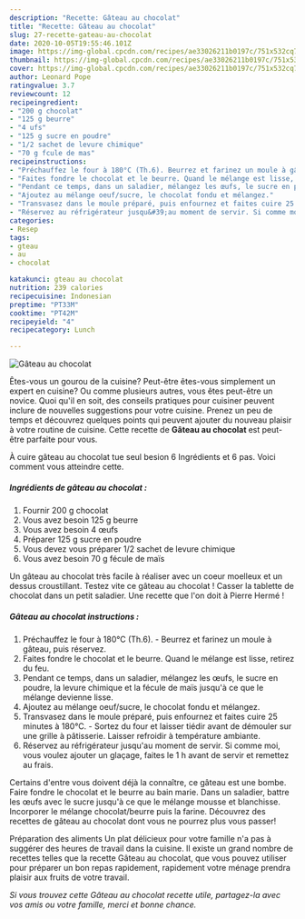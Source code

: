 ```yaml
---
description: "Recette: Gâteau au chocolat"
title: "Recette: Gâteau au chocolat"
slug: 27-recette-gateau-au-chocolat
date: 2020-10-05T19:55:46.101Z
image: https://img-global.cpcdn.com/recipes/ae33026211b0197c/751x532cq70/gateau-au-chocolat-photo-principale-de-la-recette.jpg
thumbnail: https://img-global.cpcdn.com/recipes/ae33026211b0197c/751x532cq70/gateau-au-chocolat-photo-principale-de-la-recette.jpg
cover: https://img-global.cpcdn.com/recipes/ae33026211b0197c/751x532cq70/gateau-au-chocolat-photo-principale-de-la-recette.jpg
author: Leonard Pope
ratingvalue: 3.7
reviewcount: 12
recipeingredient:
- "200 g chocolat"
- "125 g beurre"
- "4 ufs"
- "125 g sucre en poudre"
- "1/2 sachet de levure chimique"
- "70 g fcule de mas"
recipeinstructions:
- "Préchauffez le four à 180°C (Th.6). Beurrez et farinez un moule à gâteau, puis réservez."
- "Faites fondre le chocolat et le beurre. Quand le mélange est lisse, retirez du feu."
- "Pendant ce temps, dans un saladier, mélangez les œufs, le sucre en poudre, la levure chimique et la fécule de maïs jusqu&#39;à ce que le mélange devienne lisse."
- "Ajoutez au mélange oeuf/sucre, le chocolat fondu et mélangez."
- "Transvasez dans le moule préparé, puis enfournez et faites cuire 25 minutes à 180°C. Sortez du four et laisser tiédir avant de démouler sur une grille à pâtisserie. Laisser refroidir à température ambiante."
- "Réservez au réfrigérateur jusqu&#39;au moment de servir. Si comme moi, vous voulez ajouter un glaçage, faites le 1 h avant de servir et remettez au frais."
categories:
- Resep
tags:
- gteau
- au
- chocolat

katakunci: gteau au chocolat 
nutrition: 239 calories
recipecuisine: Indonesian
preptime: "PT33M"
cooktime: "PT42M"
recipeyield: "4"
recipecategory: Lunch

---
```



![Gâteau au chocolat](https://img-global.cpcdn.com/recipes/ae33026211b0197c/751x532cq70/gateau-au-chocolat-photo-principale-de-la-recette.jpg)

Êtes-vous un gourou de la cuisine? Peut-être êtes-vous simplement un expert en cuisine? Ou comme plusieurs autres, vous êtes peut-être un novice. Quoi qu'il en soit, des conseils pratiques pour cuisiner peuvent inclure de nouvelles suggestions pour votre cuisine. Prenez un peu de temps et découvrez quelques points qui peuvent ajouter du nouveau plaisir à votre routine de cuisine. Cette recette de <strong> Gâteau au chocolat </strong> est peut-être parfaite pour vous.

<!--inarticleads1-->

À cuire gâteau au chocolat tue seul besion 6 Ingrédients et 6 pas. Voici comment vous atteindre cette.

##### Ingrédients de gâteau au chocolat :

1. Fournir 200 g chocolat
1. Vous avez besoin 125 g beurre
1. Vous avez besoin 4 œufs
1. Préparer 125 g sucre en poudre
1. Vous devez vous préparer 1/2 sachet de levure chimique
1. Vous avez besoin 70 g fécule de maïs


Un gâteau au chocolat très facile à réaliser avec un coeur moelleux et un dessus croustillant. Testez vite ce gâteau au chocolat ! Casser la tablette de chocolat dans un petit saladier. Une recette que l&#39;on doit à Pierre Hermé ! 

<!--inarticleads2-->

##### Gâteau au chocolat instructions :

1. Préchauffez le four à 180°C (Th.6). - Beurrez et farinez un moule à gâteau, puis réservez.
1. Faites fondre le chocolat et le beurre. Quand le mélange est lisse, retirez du feu.
1. Pendant ce temps, dans un saladier, mélangez les œufs, le sucre en poudre, la levure chimique et la fécule de maïs jusqu&#39;à ce que le mélange devienne lisse.
1. Ajoutez au mélange oeuf/sucre, le chocolat fondu et mélangez.
1. Transvasez dans le moule préparé, puis enfournez et faites cuire 25 minutes à 180°C. - Sortez du four et laisser tiédir avant de démouler sur une grille à pâtisserie. Laisser refroidir à température ambiante.
1. Réservez au réfrigérateur jusqu&#39;au moment de servir. Si comme moi, vous voulez ajouter un glaçage, faites le 1 h avant de servir et remettez au frais.


Certains d&#39;entre vous doivent déjà la connaître, ce gâteau est une bombe. Faire fondre le chocolat et le beurre au bain marie. Dans un saladier, battre les œufs avec le sucre jusqu&#39;à ce que le mélange mousse et blanchisse. Incorporer le mélange chocolat/beurre puis la farine. Découvrez des recettes de gâteau au chocolat dont vous ne pourrez plus vous passer! 

<!--inarticleads1-->

<p>
Préparation des aliments Un plat délicieux pour votre famille n'a pas à suggérer des heures de travail dans la cuisine. Il existe un grand nombre de recettes telles que la recette Gâteau au chocolat, que vous pouvez utiliser pour préparer un bon repas rapidement, rapidement votre ménage prendra plaisir aux fruits de votre travail.
</p>

<p>
<i>Si vous trouvez cette Gâteau au chocolat recette utile, partagez-la avec vos amis ou votre famille, merci et bonne chance.</i>
</p>
